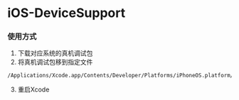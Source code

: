 # iOS-DeviceSupport

### 使用方式 

1. 下载对应系统的真机调试包
​
2. 将真机调试包移到指定文件
```
/Applications/Xcode.app/Contents/Developer/Platforms/iPhoneOS.platform/DeviceSupport
```

3. 重启Xcode 